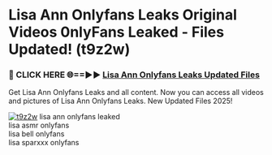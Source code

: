 # Lisa Ann Onlyfans Leaks Original Videos 0nlyFans Leaked - Files Updated! (t9z2w)

<h3>🔴 CLICK HERE 🌐==►► <a href="https://tinyurl.com/2wckxsce" rel="nofollow">Lisa Ann Onlyfans Leaks Updated Files</a></h3>

Get Lisa Ann Onlyfans Leaks and all content. Now you can access all videos and pictures of Lisa Ann Onlyfans Leaks. New Updated Files 2025!

[![t9z2w](https://i.imgur.com/AFduVYN.gif)](https://tinyurl.com/2wckxsce)
lisa ann onlyfans leaked<br>
lisa asmr onlyfans<br>
lisa bell onlyfans<br>
lisa sparxxx onlyfans